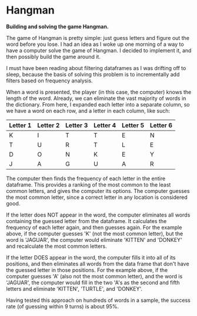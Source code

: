 # Hangman
**Building and solving the game Hangman.**


The game of Hangman is pretty simple: just guess letters and figure out the word before you lose. I had an idea as I woke up one morning of a way to have a computer solve the game of Hangman. I decided to implement it, and then possibly build the game around it.

I must have been reading about filtering dataframes as I was drifting off to sleep, because the basis of solving this problem is to incrementally add filters based on frequency analysis.

When a word is presented, the player (in this case, the computer) knows the length of the word. Already, we can eliminate the vast majority of words in the dictionary. From here, I expanded each letter into a separate column, so we have a word on each row, and a letter in each column, like such:

| Letter 1  | Letter 2  | Letter 3  | Letter 4  | Letter 5  | Letter 6  |
| :------------- | :------------- |:------------- | :------------- |:------------- | :------------- |
| K       | I       | T       | T       | E       | N       |
| T       | U       | R       | T       | L       | E       |
| D       | O       | N       | K       | E       | Y       |
| J       | A       | G       | U       | A       | R       |


The computer then finds the frequency of each letter in the entire dataframe. This provides a ranking of the most common to the least common letters, and gives the computer its options. The computer guesses the most common letter, since a correct letter in any location is considered good.

If the letter does NOT appear in the word, the computer eliminates all words containing the guessed letter from the dataframe. It calculates the frequency of each letter again, and then guesses again. For the example above, if the computer guesses 'K' (not the most common letter), but the word is 'JAGUAR', the computer would eliminate 'KITTEN' and 'DONKEY' and recalculate the most common letters.

If the letter DOES appear in the word, the computer fills it into all of its positions, and then eliminates all words from the data frame that don't have the guessed letter in those positions. For the example above, if the computer guesses 'A' (also not the most common letter), and the word is 'JAGUAR', the computer would fill in the two 'A's as the second and fifth letters and eliminate 'KITTEN', 'TURTLE', and 'DONKEY'.

Having tested this approach on hundreds of words in a sample, the success rate (of guessing within 9 turns) is about 95%.



<!-- bottom -->
